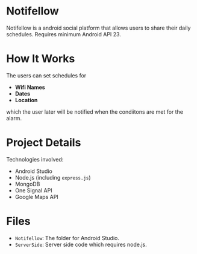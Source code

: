 # Notifellow
Notifellow is a android social platform that allows users to share their daily schedules. Requires minimum Android API 23.

# How It Works
The users can set schedules for
* __Wifi Names__
* __Dates__
* __Location__

which the user later will be notified when the condiitons are met for the alarm.

# Project Details
Technologies involved:
* Android Studio 
* Node.js (including `express.js`)
* MongoDB
* One Signal API
* Google Maps API

# Files
* `Notifellow`: The folder for Android Studio.
* `ServerSide`: Server side code which requires node.js.